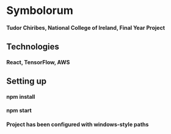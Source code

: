 # Symbolorum

#### Tudor Chiribes, National College of Ireland, Final Year Project

## Technologies

#### React, TensorFlow, AWS

## Setting up

#### npm install

#### npm start

#### Project has been configured with windows-style paths